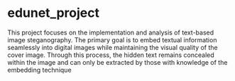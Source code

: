 # edunet_project
This project focuses on the implementation and analysis of text-based image steganography. The primary goal is to embed textual information seamlessly into digital images while maintaining the visual quality of the cover image. Through this process, the hidden text remains concealed within the image and can only be extracted by those with knowledge of the embedding technique
